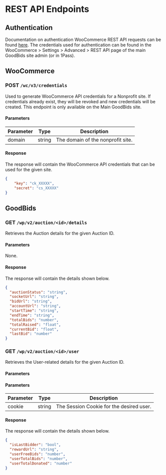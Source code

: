 # REST API Endpoints

## Authentication

Documentation on authentication WooCommerce REST API requests can be found [here](https://github.com/woocommerce/woocommerce/blob/trunk/docs/rest-api/getting-started.md#make-a-basic-request). The credentials used for authentication can be found in the WooCommerce > Settings > Advanced > REST API page of the main GoodBids site admin (or in 1Pass).

## WooCommerce

### POST `/wc/v3/credentials`

Used to generate WooCommerce API credentials for a Nonprofit site. If credentials already exist, they will be revoked and new credentials will be created. This endpoint is only available on the Main GoodBids site.

#### Parameters

| Parameter | Type   | Description                       |
|-----------|--------|-----------------------------------|
| domain    | string | The domain of the nonprofit site. |

#### Response

The response will contain the WooCommerce API credentials that can be used for the given site.
```json
{
	"key": "ck_XXXXX",
	"secret": "cs_XXXXX"
}
```

## GoodBids

### GET `/wp/v2/auction/<id>/details`

Retrieves the Auction details for the given Auction ID.

#### Parameters

None.

#### Response

The response will contain the details shown below.
```json
{
  "auctionStatus": "string",
  "socketUrl": "string",
  "bidUrl": "string",
  "accountUrl": "string", 
  "startTime": "string",
  "endTime": "string",
  "totalBids": "number",
  "totalRaised": "float",
  "currentBid": "float",
  "lastBid": "number"
}
```

### GET `/wp/v2/auction/<id>/user`

Retrieves the User-related details for the given Auction ID.

#### Parameters

#### Parameters

| Parameter | Type   | Description                              |
|-----------|--------|------------------------------------------|
| cookie    | string | The Session Cookie for the desired user. |

#### Response

The response will contain the details shown below.
```json
{
  "isLastBidder": "bool",
  "rewardUrl": "string",
  "userFreeBids": "number",
  "userTotalBids": "number", 
  "userTotalDonated": "number"
}
```
